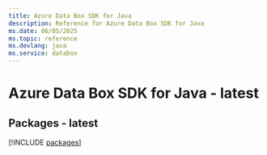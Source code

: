 ```yaml
---
title: Azure Data Box SDK for Java
description: Reference for Azure Data Box SDK for Java
ms.date: 06/05/2025
ms.topic: reference
ms.devlang: java
ms.service: databox
---
```

# Azure Data Box SDK for Java - latest
## Packages - latest
[!INCLUDE [packages](data-box-index.md)]